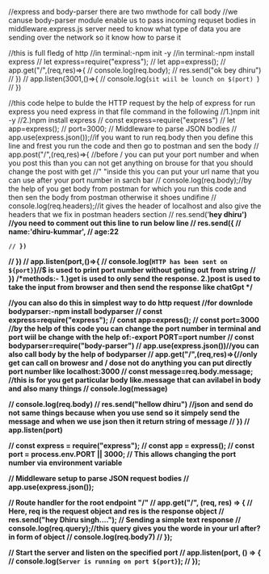 //express and body-parser there are two mwthode for call body
//we canuse body-parser module enable us to pass incoming requset bodies in middleware.express.js server need to know what type of data you are sending over the network so it know how to parse it



//this is full fledg of http
//in terminal:-npm init -y
//in terminal:-npm install express
// let express=require("express");
// let app=express();
// app.get("/",(req,res)=>{
//     console.log(req.body);
//     res.send("ok bey dhiru")
// })
// app.listen(3001,()=>{
//     console.log(`sit wiil be lounch on $(port) `)
// })




//this code helpe to bulde the HTTP request by the help of express for run express you need express in that file command in the following
//1.)npm init -y
//2.)npm install express
// const express=require("express")
// let app=express();
// port=3000;
// Middleware to parse JSON bodies
// app.use(express.json());//if you want to run req.body then you define this line and frest you run the code and then go to postman and sen the body
// app.post("/",(req,res)=>{  //before / you can put your port number and when you post this than you can not get anything on brouse for that you should change the post with get
          //" "inside this you can put your url name that you can use after your port number in sarch bar
        //   console.log(req.body);//by the help of you get body from postman for which you run this code and then sen the body from postman otherwise it shoes undifine
        //   console.log(req.headers);//it gives the header of localhost and also give the headers that we fix in postman headers section
    // res.send('<b>hey dhiru<b>') //you need to comment out this line to run below line
    // res.send({
    //     name:'dhiru-kummar',
    //     age:22

    // })
// })
// app.listen(port,()=>{
//     console.log(`HTTP has been sent on ${port}`)//$ is used to print port number without geting out from string
// })
/*methods:-
1.)get is used to only send the response.
2.)post is used to take the input from browser and then send the response like chatGpt
*/



//you can also do this in simplest way to do http request
//for downlode bodyparser:-npm install bodyparser
// const express=require("express");
// const app=express();
// const port=3000 //by the help of this code you can change the port number in terminal and port wiil be change with the help of:-export PORT=port number
// const bodyparser=require("body-parser")
// app.use(express.json())//you can also call body by the help of bodyparser
// app.get("/",(req,res)=>{//only get can call on browesr and / dose not do anything you can put directly port number like localhost:3000
//   const message=req.body.message; //this is for you get particular body like.message that can avilabel in body and also many things
//   console.log(message)

   //    console.log(req.body)
//     res.send("hellow dhiru") //json and send do not same things because when you use send so it simpely send the message and when we use json then it return string of message
// })
// app.listen(port)




// const express = require("express");
// const app = express();
// const port = process.env.PORT || 3000; // This allows changing the port number via environment variable

// Middleware setup to parse JSON request bodies
// app.use(express.json());

// Route handler for the root endpoint "/"
// app.get("/", (req, res) => {
    // Here, req is the request object and res is the response object
//     res.send("hey Dhiru singh...."); // Sending a simple text response
//     console.log(req.query);//this query gives you the worde in your url after?in form of object
//     console.log(req.body7)
// });

// Start the server and listen on the specified port
// app.listen(port, () => {
//     console.log(`Server is running on port ${port}`);
// });




